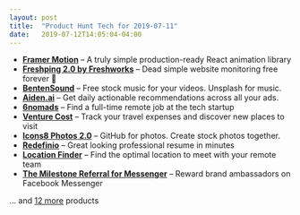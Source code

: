 ```yaml
---
layout: post
title:  "Product Hunt Tech for 2019-07-11"
date:   2019-07-12T14:05:04-04:00
---
```


* **[Framer Motion](https://www.producthunt.com/posts/framer-motion?utm_campaign=producthunt-api&utm_medium=api&utm_source=Application%3A+Daily+Digest+RSS+%28ID%3A+3202%29)** – A truly simple production-ready React animation library
* **[Freshping 2.0 by Freshworks](https://www.producthunt.com/posts/freshping-2-0-by-freshworks?utm_campaign=producthunt-api&utm_medium=api&utm_source=Application%3A+Daily+Digest+RSS+%28ID%3A+3202%29)** – Dead simple website monitoring free forever 🥳
* **[BentenSound](https://www.producthunt.com/posts/bentensound?utm_campaign=producthunt-api&utm_medium=api&utm_source=Application%3A+Daily+Digest+RSS+%28ID%3A+3202%29)** – Free stock music for your videos. Unsplash for music.
* **[Aiden.ai](https://www.producthunt.com/posts/aiden-ai?utm_campaign=producthunt-api&utm_medium=api&utm_source=Application%3A+Daily+Digest+RSS+%28ID%3A+3202%29)** – Get daily actionable recommendations across all your ads.
* **[6nomads](https://www.producthunt.com/posts/6nomads?utm_campaign=producthunt-api&utm_medium=api&utm_source=Application%3A+Daily+Digest+RSS+%28ID%3A+3202%29)** – Find a full-time remote job at the tech startup
* **[Venture Cost](https://www.producthunt.com/posts/venture-cost?utm_campaign=producthunt-api&utm_medium=api&utm_source=Application%3A+Daily+Digest+RSS+%28ID%3A+3202%29)** – Track your travel expenses and discover new places to visit
* **[Icons8 Photos 2.0](https://www.producthunt.com/posts/icons8-photos-2-0?utm_campaign=producthunt-api&utm_medium=api&utm_source=Application%3A+Daily+Digest+RSS+%28ID%3A+3202%29)** – GitHub for photos. Create stock photos together.
* **[Redefinio](https://www.producthunt.com/posts/redefinio?utm_campaign=producthunt-api&utm_medium=api&utm_source=Application%3A+Daily+Digest+RSS+%28ID%3A+3202%29)** – Great looking professional resume in minutes
* **[Location Finder](https://www.producthunt.com/posts/location-finder?utm_campaign=producthunt-api&utm_medium=api&utm_source=Application%3A+Daily+Digest+RSS+%28ID%3A+3202%29)** – Find the optimal location to meet with your remote team
* **[The Milestone Referral for Messenger](https://www.producthunt.com/posts/the-milestone-referral-for-messenger?utm_campaign=producthunt-api&utm_medium=api&utm_source=Application%3A+Daily+Digest+RSS+%28ID%3A+3202%29)** – Reward brand ambassadors on Facebook Messenger

… and [12 more](https://www.producthunt.com/tech) products
